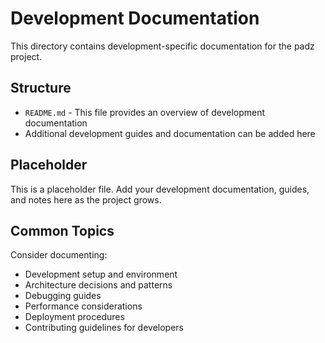 # Development Documentation

This directory contains development-specific documentation for the padz project.

## Structure

- `README.md` - This file provides an overview of development documentation
- Additional development guides and documentation can be added here

## Placeholder

This is a placeholder file. Add your development documentation, guides, and notes here as the project grows.

## Common Topics

Consider documenting:
- Development setup and environment
- Architecture decisions and patterns
- Debugging guides
- Performance considerations
- Deployment procedures
- Contributing guidelines for developers
